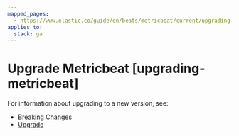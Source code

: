 ```yaml
---
mapped_pages:
  - https://www.elastic.co/guide/en/beats/metricbeat/current/upgrading-metricbeat.html
applies_to:
  stack: ga
---
```


# Upgrade Metricbeat [upgrading-metricbeat]

For information about upgrading to a new version, see:

* [Breaking Changes](/release-notes/breaking-changes.md)
* [Upgrade](/reference/libbeat/upgrading.md)

